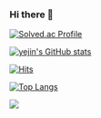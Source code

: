 ### Hi there 👋

 
[![Solved.ac Profile](http://mazassumnida.wtf/api/v2/generate_badge?boj=syj2003)](https://solved.ac/syj2003/)
 
[![yejin's GitHub stats](https://github-readme-stats.vercel.app/api?username=shinyj0&show_icons=true&theme=테마a&count_private=true)](https://github.com/anuraghazra/github-readme-stats)

[![Hits](https://hits.seeyoufarm.com/api/count/incr/badge.svg?url=https%3A%2F%2Fgithub.com%2Fmin-0&count_bg=%2345DF22&title_bg=%23555555&icon=github.svg&icon_color=%23FFE4C4&title=hits&edge_flat=false)](https://hits.seeyoufarm.com)

[![Top Langs](https://github-readme-stats.vercel.app/api/top-langs/?username=delay-100&layout=compact)](https://github.com/shinyj0/github-readme-stats)

<a href="https://instagram.com/ye_sir0605?igshid=NzZlODBkYWE4Ng==" target="_blank"><img src="https://img.shields.io/badge/Instagram-E4405F?style=flat-square&logo=Instagram&logoColor=white"/></a>
